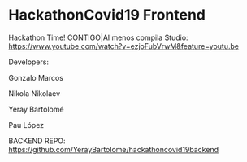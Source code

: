 # HackathonCovid19 Frontend

Hackathon Time!
CONTIGO|Al menos compila Studio:
https://www.youtube.com/watch?v=ezjoFubVrwM&feature=youtu.be

Developers:

Gonzalo Marcos

Nikola Nikolaev

Yeray Bartolomé

Pau López

BACKEND REPO: https://github.com/YerayBartolome/hackathoncovid19backend
